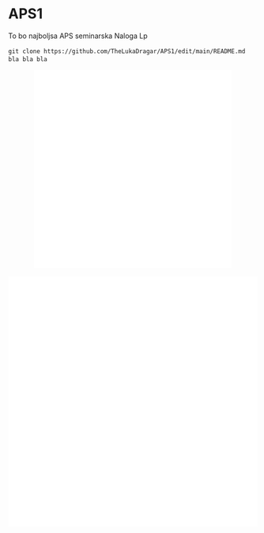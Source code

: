 # APS1
To bo najboljsa APS seminarska Naloga Lp
```
git clone https://github.com/TheLukaDragar/APS1/edit/main/README.md bla bla bla
```

<div align="center">
    <img src="tst.svg" width="400" height="400" alt="css-in-readme">
</div>


![](./tst.svg)
